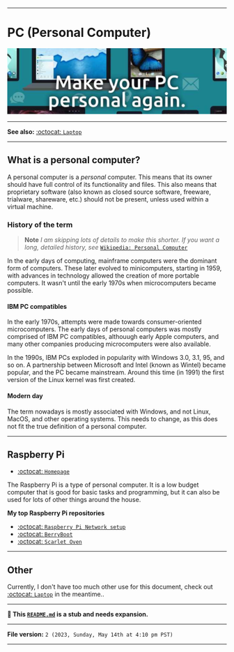 
***

# PC (Personal Computer)

![/profileBanner_q0b16aaimo951.jpg](/profileBanner_q0b16aaimo951.jpg)

***

**See also:** [:octocat: `Laptop`](https://github.com/seanpm2001/Laptop/)

***

## What is a personal computer?

A personal computer is a _personal_ computer. This means that its owner should have full control of its functionality and files. This also means that proprietary software (also known as closed source software, freeware, trialware, shareware, etc.) should not be present, unless used within a virtual machine.

### History of the term

> **Note** _I am skipping lots of details to make this shorter. If you want a long, detailed history, see_ [`Wikipedia: Personal Computer`](https://en.wikipedia.org/w/index.php?title=Personal_computer&oldid=1152473876&useskin=monobook)

In the early days of computing, mainframe computers were the dominant form of computers. These later evolved to minicomputers, starting in 1959, with advances in technology allowed the creation of more portable computers. It wasn't until the early 1970s when microcomputers became possible.

#### IBM PC compatibles

In the early 1970s, attempts were made towards consumer-oriented microcomputers. The early days of personal computers was mostly comprised of IBM PC compatibles, althouugh early Apple computers, and many other companies producing microcomputers were also available.

In the 1990s, IBM PCs exploded in popularity with Windows 3.0, 3.1, 95, and so on. A partnership between Microsoft and Intel (known as Wintel) became popular, and the PC became mainstream. Around this time (in 1991) the first version of the Linux kernel was first created.

#### Modern day

The term nowadays is mostly associated with Windows, and not Linux, MacOS, and other operating systems. This needs to change, as this does not fit the true definition of a personal computer.

***

## Raspberry Pi

- [:octocat: `Homepage`](https://github.com/seanpm2001/Seanpm2001-RaspberryPi/)

The Raspberry Pi is a type of personal computer. It is a low budget computer that is good for basic tasks and programming, but it can also be used for lots of other things around the house.

**My top Raspberry Pi repositories**

- [:octocat: `Raspberry Pi Network setup`](https://github.com/seanpm2001/Raspberry-Pi-Network-Setup/)
- [:octocat: `BerryBoot`](https://github.com/seanpm2001/BerryBoot/)
- [:octocat: `Scarlet Oven`](https://github.com/seanpm2001/Scarlet-Oven/)

***

<!--
## Dell tower

This section is of no use yet, and is commented out.
!-->

## Other

Currently, I don't have too much other use for this document, check out [:octocat: `Laptop`](https://github.com/seanpm2001/Laptop/) in the meantime..

---

**🌱️ This [`README.md`](/README.md) is a stub and needs expansion.**

***

**File version:** `2 (2023, Sunday, May 14th at 4:10 pm PST)`

***
